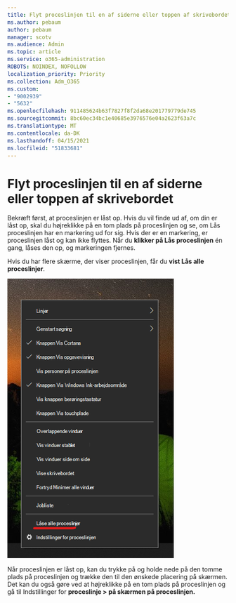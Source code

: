 ```yaml
---
title: Flyt proceslinjen til en af siderne eller toppen af skrivebordet
ms.author: pebaum
author: pebaum
manager: scotv
ms.audience: Admin
ms.topic: article
ms.service: o365-administration
ROBOTS: NOINDEX, NOFOLLOW
localization_priority: Priority
ms.collection: Adm_O365
ms.custom:
- "9002939"
- "5632"
ms.openlocfilehash: 911485624b63f7827f8f2da68e201779779de745
ms.sourcegitcommit: 8bc60ec34bc1e40685e3976576e04a2623f63a7c
ms.translationtype: MT
ms.contentlocale: da-DK
ms.lasthandoff: 04/15/2021
ms.locfileid: "51833681"
---
```

# <a name="move-the-taskbar-to-either-side-or-the-top-of-your-desktop"></a>Flyt proceslinjen til en af siderne eller toppen af skrivebordet

Bekræft først, at proceslinjen er låst op. Hvis du vil finde ud af, om din er låst op, skal du højreklikke på en tom plads på proceslinjen og se, om Lås proceslinjen har en markering ud for sig.  Hvis der er en markering, er proceslinjen låst og kan ikke flyttes. Når du **klikker på Lås proceslinjen** én gang, låses den op, og markeringen fjernes.

Hvis du har flere skærme, der viser proceslinjen, får du **vist Lås alle proceslinjer**.

![Låse alle proceslinjer](media/lock-all-taskbars.png)

Når proceslinjen er låst op, kan du trykke på og holde nede på den tomme plads på proceslinjen og trække den til den ønskede placering på skærmen. Det kan du også gøre ved at højreklikke på en tom plads på proceslinjen og gå til Indstillinger for **[](ms-settings:taskbar?activationSource=GetHelp) proceslinje > på skærmen på proceslinjen.**
